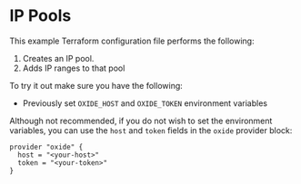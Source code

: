 # IP Pools

This example Terraform configuration file performs the following:

1. Creates an IP pool.
2. Adds IP ranges to that pool

To try it out make sure you have the following:

- Previously set `OXIDE_HOST` and `OXIDE_TOKEN` environment variables

Although not recommended, if you do not wish to set the environment variables, you can use the `host` and `token` fields in the `oxide` provider block:

```hcl
provider "oxide" {
  host = "<your-host>"
  token = "<your-token>"
}
```
